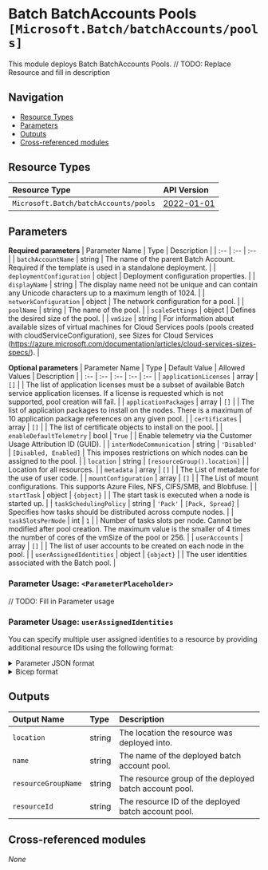 # Batch BatchAccounts Pools `[Microsoft.Batch/batchAccounts/pools]`

This module deploys Batch BatchAccounts Pools.
// TODO: Replace Resource and fill in description

## Navigation

- [Resource Types](#Resource-Types)
- [Parameters](#Parameters)
- [Outputs](#Outputs)
- [Cross-referenced modules](#Cross-referenced-modules)

## Resource Types

| Resource Type | API Version |
| :-- | :-- |
| `Microsoft.Batch/batchAccounts/pools` | [2022-01-01](https://docs.microsoft.com/en-us/azure/templates/Microsoft.Batch/2022-01-01/batchAccounts/pools) |

## Parameters

**Required parameters**
| Parameter Name | Type | Description |
| :-- | :-- | :-- |
| `batchAccountName` | string | The name of the parent Batch Account. Required if the template is used in a standalone deployment. |
| `deploymentConfiguration` | object | Deployment configuration properties. |
| `displayName` | string | The display name need not be unique and can contain any Unicode characters up to a maximum length of 1024. |
| `networkConfiguration` | object | The network configuration for a pool. |
| `poolName` | string | The name of the pool. |
| `scaleSettings` | object | Defines the desired size of the pool. |
| `vmSize` | string | For information about available sizes of virtual machines for Cloud Services pools (pools created with cloudServiceConfiguration), see Sizes for Cloud Services (https://azure.microsoft.com/documentation/articles/cloud-services-sizes-specs/). |

**Optional parameters**
| Parameter Name | Type | Default Value | Allowed Values | Description |
| :-- | :-- | :-- | :-- | :-- |
| `applicationLicenses` | array | `[]` |  | The list of application licenses must be a subset of available Batch service application licenses. If a license is requested which is not supported, pool creation will fail. |
| `applicationPackages` | array | `[]` |  | The list of application packages to install on the nodes. There is a maximum of 10 application package references on any given pool. |
| `certificates` | array | `[]` |  | The list of certificate objects to install on the pool. |
| `enableDefaultTelemetry` | bool | `True` |  | Enable telemetry via the Customer Usage Attribution ID (GUID). |
| `interNodeCommunication` | string | `'Disabled'` | `[Disabled, Enabled]` | This imposes restrictions on which nodes can be assigned to the pool. |
| `location` | string | `[resourceGroup().location]` |  | Location for all resources. |
| `metadata` | array | `[]` |  | The List of metadate for the use of user code. |
| `mountConfiguration` | array | `[]` |  | The List of mount configurations. This supports Azure Files, NFS, CIFS/SMB, and Blobfuse. |
| `startTask` | object | `{object}` |  | The start task is executed when a node is started up. |
| `taskSchedulingPolicy` | string | `'Pack'` | `[Pack, Spread]` | Specifies how tasks should be distributed across compute nodes. |
| `taskSlotsPerNode` | int | `1` |  | Number of tasks slots per node. Cannot be modified after pool creation. The maximum value is the smaller of 4 times the number of cores of the vmSize of the pool or 256. |
| `userAccounts` | array | `[]` |  | The list of user accounts to be created on each node in the pool. |
| `userAssignedIdentities` | object | `{object}` |  | The user identities associated with the Batch pool. |


### Parameter Usage: `<ParameterPlaceholder>`

// TODO: Fill in Parameter usage

### Parameter Usage: `userAssignedIdentities`

You can specify multiple user assigned identities to a resource by providing additional resource IDs using the following format:

<details>

<summary>Parameter JSON format</summary>

```json
"userAssignedIdentities": {
    "value": {
        "/subscriptions/12345678-1234-1234-1234-123456789012/resourcegroups/validation-rg/providers/Microsoft.ManagedIdentity/userAssignedIdentities/adp-sxx-az-msi-x-001": {},
        "/subscriptions/12345678-1234-1234-1234-123456789012/resourcegroups/validation-rg/providers/Microsoft.ManagedIdentity/userAssignedIdentities/adp-sxx-az-msi-x-002": {}
    }
}
```

</details>

<details>

<summary>Bicep format</summary>

```bicep
userAssignedIdentities: {
    '/subscriptions/12345678-1234-1234-1234-123456789012/resourcegroups/validation-rg/providers/Microsoft.ManagedIdentity/userAssignedIdentities/adp-sxx-az-msi-x-001': {}
    '/subscriptions/12345678-1234-1234-1234-123456789012/resourcegroups/validation-rg/providers/Microsoft.ManagedIdentity/userAssignedIdentities/adp-sxx-az-msi-x-002': {}
}
```

</details>
<p>

## Outputs

| Output Name | Type | Description |
| :-- | :-- | :-- |
| `location` | string | The location the resource was deployed into. |
| `name` | string | The name of the deployed batch account pool. |
| `resourceGroupName` | string | The resource group of the deployed batch account pool. |
| `resourceId` | string | The resource ID of the deployed batch account pool. |

## Cross-referenced modules

_None_

